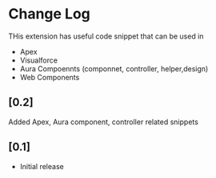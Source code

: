 # Change Log

THis extension has useful code snippet that can be used in
* Apex
* Visualforce
* Aura Compoennts (componnet, controller, helper,design)
* Web Components

## [0.2]

Added Apex, Aura component, controller related snippets

## [0.1]

- Initial release 

